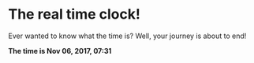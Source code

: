 # The real time clock!

Ever wanted to know what the time is? Well, your journey is about to end!

**The time is Nov 06, 2017, 07:31**